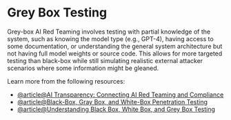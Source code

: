 # Grey Box Testing

Grey-box AI Red Teaming involves testing with partial knowledge of the system, such as knowing the model type (e.g., GPT-4), having access to some documentation, or understanding the general system architecture but not having full model weights or source code. This allows for more targeted testing than black-box while still simulating realistic external attacker scenarios where some information might be gleaned.

Learn more from the following resources:

- [@article@AI Transparency: Connecting AI Red Teaming and Compliance](https://splx.ai/blog/ai-transparency-connecting-ai-red-teaming-and-compliance)
- [@article@Black-Box, Gray Box, and White-Box Penetration Testing](https://www.eccouncil.org/cybersecurity-exchange/penetration-testing/black-box-gray-box-and-white-box-penetration-testing-importance-and-uses/)
- [@article@Understanding Black Box, White Box, and Grey Box Testing](https://www.frugaltesting.com/blog/understanding-black-box-white-box-and-grey-box-testing-in-software-testing)
